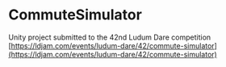 # CommuteSimulator
Unity project submitted to the 42nd Ludum Dare competition  
[https://ldjam.com/events/ludum-dare/42/commute-simulator](https://ldjam.com/events/ludum-dare/42/commute-simulator)
